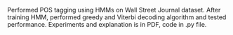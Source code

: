   Performed POS tagging using HMMs on Wall Street Journal dataset. After training HMM, performed greedy and Viterbi decoding algorithm and tested performance. Experiments and explanation is in PDF, code in .py file.
